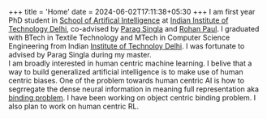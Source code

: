 +++
title = 'Home'
date = 2024-06-02T17:11:38+05:30
+++
I am first year PhD student in [School of Artifical Intelligence](https://scai.iitd.ac.in/) at [Indian Institute of Technology Delhi](https://iitd.ac.in/), co-advised by [Parag Singla](https://www.cse.iitd.ac.in/~parags/) and [Rohan Paul](https://www.cse.iitd.ac.in/~rohanpaul/). I graduated with BTech in Textile Technology and MTech in Computer Science Engineering from Indian [Institute of Technoloy Delhi](https://www.iitd.ac.in). I was fortunate to advised by Parag Singla during my master.  
I am broadly interested in human centric machine learning. I belive that a way to build generalized artificial intelligence is to make use of human centric biases. One of the problem towards human centric AI is how to segrregate the dense neural information in meaning full representation aka [binding problem](https://arxiv.org/abs/2012.05208). I have been working on object centric binding problem. I also plan to work on human centric RL. 